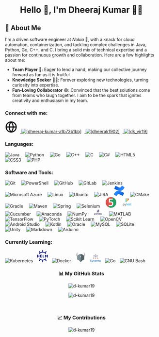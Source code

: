 <h1 align="center">Hello 👋, I'm Dheeraj Kumar 🧑🏻 </h1>

## 🌱 About Me

I'm a driven software engineer at *Nokia* 🚀, with a knack for cloud automation, containerization, and tackling complex challenges in Java, Python, Go, C++, and C. I bring a solid mix of technical expertise and a passion for continuous growth and collaboration. Here are a few highlights about me:

- **Team Player** 🤼: Eager to lend a hand, making our collective journey forward as fun as it is fruitful.
- **Knowledge Seeker** 🕵️‍♂️: Forever exploring new technologies, turning curiosity into expertise.
- **Fun-Loving Collaborator** 😄: Convinced that the best solutions come from teams who laugh together. I aim to be the spark that ignites creativity and enthusiasm in my team.


<!-- <br />
<p align="left">
  <a href="https://github.com/ryo-ma/github-profile-trophy">
    <img src="https://github-profile-trophy.vercel.app/?username=d-kumar19" alt="d-kumar19" />
  </a>
</p> -->


<h3 align="left">Connect with me:</h3>
  <a href="./img/website_error.webp="blank">
    <img alt="[Portfolio - Dheeraj Kumar]" title="Portfolio - Dheeraj Kumar" src="./img/globe.svg" width="40px" style="padding-right:10px;"/>
  </a>
  <a href="https://www.linkedin.com/in/dheeraj-kumar-a1b73b1bb/" target="blank">
    <img alt="[dheeraj-kumar-a1b73b1bb]" title="LinkedIn - Dheeraj Kumar" src="https://skillicons.dev/icons?i=linkedin" width="40px" style="padding-right:10px;"/>
  </a>
  <a href="https://twitter.com/dheerajk1901" target="blank">
    <img alt="[dheerak1902]" title="Twitter - Dheeraj Kumar" src="https://skillicons.dev/icons?i=twitter" width="40px" style="padding-right:10px;"/>
  </a>
  <a href="https://www.instagram.com/dk_vir19/" target="blank">
    <img alt="[dk_vir19]" title="Instagram - Dheeraj Kumar" src="https://skillicons.dev/icons?i=instagram" width="40px" style="padding-right:10px;"/>
  </a>


<h3 align="left">Languages: </h3>
  <!-- Backend Languages -->
  <img alt="Java" title="Java" width="35px" src="https://skillicons.dev/icons?i=java" style="padding-right:15px;" />
  <img alt="Python" title="Python" width="35px" src="https://skillicons.dev/icons?i=python" style="padding-right:15px;" />
  <img alt="Go" title="Go" width="35px" src="https://skillicons.dev/icons?i=go" style="padding-right:15px;" />
  <img alt="C++" title="C++" width="35px" src="https://skillicons.dev/icons?i=cpp" style="padding-right:15px;" />
  <img alt="C" title="C" width="35px" src="https://skillicons.dev/icons?i=c" style="padding-right:15px;" />
  <img alt="C#" title="C#" width="35px" src="https://skillicons.dev/icons?i=cs" style="padding-right:15px;" />

  <!-- Frontend Languages -->
  <img alt="HTML5" title="HTML5" width="35px" src="https://skillicons.dev/icons?i=html" style="padding-right:15px;" />
  <img alt="CSS3" title="CSS3" width="35px" src="https://skillicons.dev/icons?i=css" style="padding-right:15px;" />
  <img alt="PHP" title="PHP" width="35px" src="https://skillicons.dev/icons?i=php" style="padding-right:15px;" />


<h3 align="left">Software and Tools: </h3>
  <!-- Cloud-related tools -->
  <img alt="Git" title="Git" width="35px" src="https://skillicons.dev/icons?i=git" style="padding-right:15px;" />
  <img alt="PowerShell" title="PowerShell" width="35px" src="https://skillicons.dev/icons?i=powershell" style="padding-right:15px;" />
  <img alt="GitHub" title="GitHub" width="35px" src="https://skillicons.dev/icons?i=github" style="padding-right:15px;" />
  <img alt="GitLab" title="GitLab" width="35px" src="https://skillicons.dev/icons?i=gitlab" style="padding-right:15px;" />
  <img alt="Jenkins" title="Jenkins" width="35px" src="https://skillicons.dev/icons?i=jenkins" style="padding-right:15px;" />
  <img alt="Microsoft Azure" title="Microsoft Azure" width="35px" src="https://skillicons.dev/icons?i=azure" style="padding-right:15px;" />
  <img alt="Linux" title="Linux" width="35px" src="https://skillicons.dev/icons?i=linux" style="padding-right:15px;" />
  <img alt="Ubuntu" title="Ubuntu" width="35px" src="https://skillicons.dev/icons?i=ubuntu" style="padding-right:15px;" />
  <img alt="JIRA" title="JIRA" width="35px" src="https://www.vectorlogo.zone/logos/atlassian_jira/atlassian_jira-icon.svg" style="padding-right:15px;" />
  <img alt="Confluence" title="Confluence" width="35px" src="https://github.com/devicons/devicon/blob/v2.15.1/icons/confluence/confluence-original.svg" style="padding-right:15px;" />
  <img alt="CMake" title="CMake" width="35px" src="https://skillicons.dev/icons?i=cmake" style="padding-right:15px;" />
  <img alt="Gradle" title="Gradle" width="35px" src="https://skillicons.dev/icons?i=gradle" style="padding-right:15px;" />
  <img alt="Maven" title="Maven" width="35px" src="https://skillicons.dev/icons?i=maven" style="padding-right:15px;" />
  <img alt="Spring" title="Spring" width="35px" src="https://skillicons.dev/icons?i=spring" style="padding-right:15px;" />

  <!-- Testing tools -->
  <img alt="Selenium" title="Selenium" width="35px" src="https://skillicons.dev/icons?i=selenium" style="padding-right:15px;" />
  <img alt="JUnit" title="JUnit" width="35px" src="./img/junit.png" style="padding-right:15px;" />
  <img alt="PyTest" title="PyTest" width="35px" src="./img/pytest.svg" style="padding-right:15px;" />
  <img alt="Cucumber" title="Cucumber" width="35px" src="https://www.vectorlogo.zone/logos/cucumberio/cucumberio-icon.svg" style="padding-right:15px;" />

  <!-- Mathematical and Python libraries -->
  <img alt="Anaconda" title="Anaconda" width="35px" src="https://skillicons.dev/icons?i=anaconda" style="padding-right:15px;" />
  <img alt="NumPy" title="NumPy" width="35px" src="https://www.vectorlogo.zone/logos/numpy/numpy-icon.svg" style="padding-right:15px;" />
  <img alt="Pandas" title="Pandas" width="35px" src="./img/pandas.png" style="padding-right:15px;" />
  <img alt="MATLAB" title="MATLAB" width="35px" src="https://skillicons.dev/icons?i=matlab" style="padding-right:15px;" />
  <img alt="TensorFlow" title="TensorFlow" width="35px" src="https://skillicons.dev/icons?i=tensorflow" style="padding-right:15px;" />
  <img alt="PyTorch" title="PyTorch" width="35px" src="https://skillicons.dev/icons?i=pytorch" style="padding-right:15px;" />
  <img alt="Scikit Learn" title="Scikit Learn" width="35px" src="https://upload.wikimedia.org/wikipedia/commons/0/05/Scikit_learn_logo_small.svg" style="padding-right:15px;" />
  <img alt="OpenCV" title="OpenCV" width="35px" src="https://www.vectorlogo.zone/logos/opencv/opencv-icon.svg" style="padding-right:15px;" />

  <!-- Mobile Application Development tools -->
  <img alt="Android Studio" title="Android Studio" width="35px" src="https://skillicons.dev/icons?i=androidstudio" style="padding-right:15px;" />
  <img alt="Kotlin" title="Kotlin" width="35px" src="https://skillicons.dev/icons?i=kotlin" style="padding-right:15px;" />

  <!-- Database tools -->
  <img alt="Oracle" title="Oracle" width="35px" src="https://www.vectorlogo.zone/logos/oracle/oracle-icon.svg" style="padding-right:15px;" />
  <img alt="MySQL" title="MySQL" width="35px" src="https://skillicons.dev/icons?i=mysql" style="padding-right:15px;" />
  <img alt="SQLite" title="SQLite" width="35px" src="https://skillicons.dev/icons?i=sqlite" style="padding-right:15px;" />

  <!-- Remaining tools -->
  <img alt="Unity" title="Unity" width="35px" src="https://skillicons.dev/icons?i=unity" style="padding-right:15px;" />
  <img alt="Markdown" title="Markdown" width="35px" src="https://skillicons.dev/icons?i=markdown" style="padding-right:15px;" />
  <img alt="Arduino" title="Arduino" width="35px" src="https://skillicons.dev/icons?i=arduino" style="padding-right:15px;" />
</p>

<h3 align="left">Currently Learning: </h3>
  <!-- Cloud related tools and Languages -->
  <img alt="Kubernetes" alt="Kubernetes" width="35px" src="https://skillicons.dev/icons?i=kubernetes" style="padding-right:10px;" />
  <img alt="Helm" alt="Helm" width="35px" src="./img/helm.png" style="padding-right:10px;" />
  <img alt="Docker" alt="Docker" width="35px" src="https://skillicons.dev/icons?i=docker" style="padding-right:10px;" />
  <img alt="Open Policy Agent (OPA)" alt="Open Policy Agent (OPA)" width="35px" src="./img/opa.png" style="padding-right:10px;" />
  <img alt="Kyverno" width="35px" alt="Kyverno" width="35px"src="./img/kyverno.png" style="padding-right:10px;" />
  <img alt="Go" alt="Go" width="35px" src="https://skillicons.dev/icons?i=go" style="padding-right:10px;" />
  <img alt="GNU Bash" alt="GNU Bash" width="35px" src="https://skillicons.dev/icons?i=bash" style="padding-right:10px;" />


<br />
<h3 align="center">📊 My GitHub Stats</h3>
<p align="center">
  <img src="https://github-readme-stats.vercel.app/api/top-langs?username=d-kumar19&show_icons=true&locale=en&layout=compact"
  alt="d-kumar19" />
</p>


<p align="center">
  <img src="https://github-readme-stats.vercel.app/api?username=d-kumar19&show_icons=true&locale=en"
  alt="d-kumar19" />
</p>


<br />
<h3 align="center">📈 My Contributions</h3>
<p align="center">
  <img src="https://github-readme-streak-stats.herokuapp.com/?user=d-kumar19&" alt="d-kumar19" />
</p>
